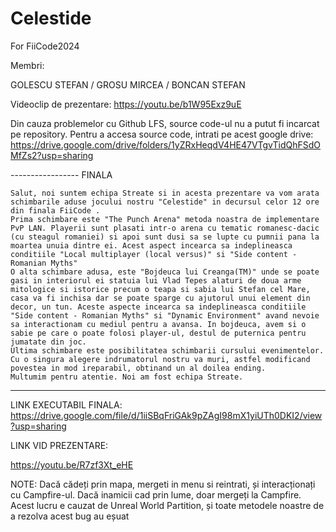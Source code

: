# Celestide
For FiiCode2024

Membri:

GOLESCU STEFAN /
GROSU MIRCEA /
BONCAN STEFAN

Videoclip de prezentare:
https://youtu.be/b1W95Exz9uE

Din cauza problemelor cu Github LFS, source code-ul nu a putut fi incarcat pe repository.
Pentru a accesa source code, intrati pe acest google drive: https://drive.google.com/drive/folders/1yZRxHeqdV4HE47VTgvTidQhFSdOMfZs2?usp=sharing


----------------- FINALA


	Salut, noi suntem echipa Streate si in acesta prezentare va vom arata schimbarile aduse jocului nostru "Celestide" in decursul celor 12 ore din finala FiiCode .
	Prima schimbare este "The Punch Arena" metoda noastra de implementare PvP LAN. Playerii sunt plasati intr-o arena cu tematic romanesc-dacic (cu steagul romaniei) si apoi sunt dusi sa se lupte cu pumnii pana la moartea unuia dintre ei. Acest aspect incearca sa indeplineasca conditiile "Local multiplayer (local versus)" si "Side content - Romanian Myths"
	O alta schimbare adusa, este "Bojdeuca lui Creanga(TM)" unde se poate gasi in interiorul ei statuia lui Vlad Tepes alaturi de doua arme mitologice si istorice precum o teapa si sabia lui Stefan cel Mare, casa va fi inchisa dar se poate sparge cu ajutorul unui element din decor, un tun. Aceste aspecte incearca sa indeplineasca conditiile "Side content - Romanian Myths" si "Dynamic Environment" avand nevoie sa interactionam cu mediul pentru a avansa. In bojdeuca, avem si o sabie pe care o poate folosi player-ul, destul de puternica pentru jumatate din joc.
	Ultima schimbare este posibilitatea schimbarii cursului evenimentelor. Cu o singura alegere indrumatorul nostru va muri, astfel modificand povestea in mod ireparabil, obtinand un al doilea ending.
	Multumim pentru atentie. Noi am fost echipa Streate.



 --------------------------------

LINK EXECUTABIL FINALA: https://drive.google.com/file/d/1iiSBqFriGAk9pZAgI98mX1yiUTh0DKI2/view?usp=sharing

LINK VID PREZENTARE:

https://youtu.be/R7zf3Xt_eHE

NOTE: Dacă cădeți prin mapa, mergeti in menu si reintrati, și interacționați cu Campfire-ul. Dacă inamicii cad prin lume, doar mergeți la Campfire. Acest lucru e cauzat de Unreal World Partition, și toate metodele noastre de a rezolva acest bug au eșuat

